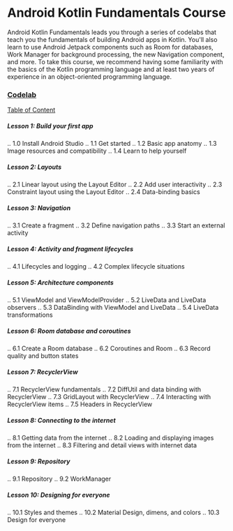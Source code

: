 # Android Kotlin Fundamentals Course
Android Kotlin Fundamentals leads you through a series of codelabs that teach you the fundamentals of building Android apps in Kotlin. You'll also learn to use Android Jetpack components such as Room for databases, Work Manager for background processing, the new Navigation component, and more. To take this course, we recommend having some familiarity with the basics of the Kotlin programming language and at least two years of experience in an object-oriented programming language.

### [Codelab](https://codelabs.developers.google.com/android-kotlin-fundamentals)

[Table of Content](https://developer.android.com/courses/kotlin-android-fundamentals/toc)

##### Lesson 1: Build your first app
.. 1.0 Install Android Studio
.. 1.1 Get started
.. 1.2 Basic app anatomy
.. 1.3 Image resources and compatibility
.. 1.4 Learn to help yourself

##### Lesson 2: Layouts
.. 2.1 Linear layout using the Layout Editor
.. 2.2 Add user interactivity
.. 2.3 Constraint layout using the Layout Editor
.. 2.4 Data-binding basics

##### Lesson 3: Navigation
.. 3.1 Create a fragment
.. 3.2 Define navigation paths
.. 3.3 Start an external activity

##### Lesson 4: Activity and fragment lifecycles
.. 4.1 Lifecycles and logging
.. 4.2 Complex lifecycle situations

##### Lesson 5: Architecture components
.. 5.1 ViewModel and ViewModelProvider
.. 5.2 LiveData and LiveData observers
.. 5.3 DataBinding with ViewModel and LiveData
.. 5.4 LiveData transformations

##### Lesson 6: Room database and coroutines
.. 6.1 Create a Room database
.. 6.2 Coroutines and Room
.. 6.3 Record quality and button states

##### Lesson 7: RecyclerView
.. 7.1 RecyclerView fundamentals
.. 7.2 DiffUtil and data binding with RecyclerView
.. 7.3 GridLayout with RecyclerView
.. 7.4 Interacting with RecyclerView items
.. 7.5 Headers in RecyclerView

##### Lesson 8: Connecting to the internet
.. 8.1 Getting data from the internet
.. 8.2 Loading and displaying images from the internet
.. 8.3 Filtering and detail views with internet data

##### Lesson 9: Repository
.. 9.1 Repository
.. 9.2 WorkManager

##### Lesson 10: Designing for everyone
.. 10.1 Styles and themes
.. 10.2 Material Design, dimens, and colors
.. 10.3 Design for everyone
